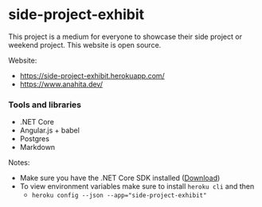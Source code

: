 # side-project-exhibit

This project is a medium for everyone to showcase their side project or weekend project. This website is open source.

Website:
  - https://side-project-exhibit.herokuapp.com/
  - https://www.anahita.dev/

### Tools and libraries
- .NET Core
- Angular.js + babel
- Postgres
- Markdown

Notes:
- Make sure you have the .NET Core SDK installed ([Download](https://www.microsoft.com/net/learn/get-started))
- To view environment variables make sure to install `heroku cli` and then
  - `heroku config --json --app="side-project-exhibit"`

